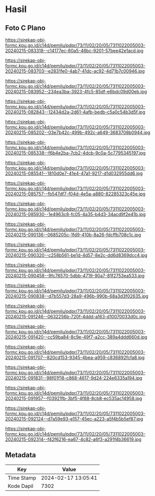 # Hasil

## Foto C Plano

https://sirekap-obj-formc.kpu.go.id/c14d/pemilu/pdpr/73/11/02/20/05/7311022005003-20240215-083318--c14177ec-60a5-46bc-9201-57bee42e1acd.jpg

https://sirekap-obj-formc.kpu.go.id/c14d/pemilu/pdpr/73/11/02/20/05/7311022005003-20240215-083703--e2831fe0-4ab7-41dc-ac92-4d71b7c00946.jpg

https://sirekap-obj-formc.kpu.go.id/c14d/pemilu/pdpr/73/11/02/20/05/7311022005003-20240215-083952--234ea3ba-3923-4fc5-85df-e6bdc09d00eb.jpg

https://sirekap-obj-formc.kpu.go.id/c14d/pemilu/pdpr/73/11/02/20/05/7311022005003-20240215-082843--12434d2a-2d61-4afb-bedb-c5a0c54b3d5f.jpg

https://sirekap-obj-formc.kpu.go.id/c14d/pemilu/pdpr/73/11/02/20/05/7311022005003-20240215-085202--03e7b42c-499b-492c-a649-3683708b0944.jpg

https://sirekap-obj-formc.kpu.go.id/c14d/pemilu/pdpr/73/11/02/20/05/7311022005003-20240215-085338--f6b4e2ba-7cb2-4dcb-9c0a-5c7795345197.jpg

https://sirekap-obj-formc.kpu.go.id/c14d/pemilu/pdpr/73/11/02/20/05/7311022005003-20240215-085541--1810d0e7-41e4-47a1-9217-d1d032955dd6.jpg

https://sirekap-obj-formc.kpu.go.id/c14d/pemilu/pdpr/73/11/02/20/05/7311022005003-20240215-085757--fb547df7-f04d-4e5a-a880-82285323c45e.jpg

https://sirekap-obj-formc.kpu.go.id/c14d/pemilu/pdpr/73/11/02/20/05/7311022005003-20240215-085930--1e4963c8-fc05-4a35-b4d3-34acd9f2e41b.jpg

https://sirekap-obj-formc.kpu.go.id/c14d/pemilu/pdpr/73/11/02/20/05/7311022005003-20240215-090136--0685205c-1fd9-410b-8a26-fdcffb708c1c.jpg

https://sirekap-obj-formc.kpu.go.id/c14d/pemilu/pdpr/73/11/02/20/05/7311022005003-20240215-090320--c258b561-be1d-4d57-8e2c-dd6d8369dcc4.jpg

https://sirekap-obj-formc.kpu.go.id/c14d/pemilu/pdpr/73/11/02/20/05/7311022005003-20240215-090458--9fc76570-5dbb-4719-90a7-81f2753ea533.jpg

https://sirekap-obj-formc.kpu.go.id/c14d/pemilu/pdpr/73/11/02/20/05/7311022005003-20240215-090838--d7b557d3-28a9-496b-990b-68a3d3f02635.jpg

https://sirekap-obj-formc.kpu.go.id/c14d/pemilu/pdpr/73/11/02/20/05/7311022005003-20240215-091246--0632256b-720f-4ddd-a163-d10070033d0c.jpg

https://sirekap-obj-formc.kpu.go.id/c14d/pemilu/pdpr/73/11/02/20/05/7311022005003-20240215-091420--cc59ba84-8c9e-49f7-a2cc-389a4ddd660d.jpg

https://sirekap-obj-formc.kpu.go.id/c14d/pemilu/pdpr/73/11/02/20/05/7311022005003-20240215-091707--820cd153-9345-4bea-a959-c836892fcfa8.jpg

https://sirekap-obj-formc.kpu.go.id/c14d/pemilu/pdpr/73/11/02/20/05/7311022005003-20240215-091831--98f01f18-c868-4617-9d24-224e6335a194.jpg

https://sirekap-obj-formc.kpu.go.id/c14d/pemilu/pdpr/73/11/02/20/05/7311022005003-20240215-091957--f03921fb-3bf5-4f88-8cb8-ec535ac14958.jpg

https://sirekap-obj-formc.kpu.go.id/c14d/pemilu/pdpr/73/11/02/20/05/7311022005003-20240215-092124--d7a59e93-e157-45ec-a223-a5f4b5b5ef87.jpg

https://sirekap-obj-formc.kpu.go.id/c14d/pemilu/pdpr/73/11/02/20/05/7311022005003-20240215-092314--f42f6216-ea67-4c82-a6f3-a291f4b36619.jpg


## Metadata

| Key        | Value               |
| ---------- | ------------------- |
| Time Stamp | 2024-02-17 13:05:41 |
| Kode Dapil | 7302                |



